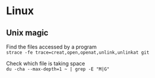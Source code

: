 # Linux

## Unix magic

Find the files accessed by a program   
`strace -fe trace=creat,open,openat,unlink,unlinkat git`

Check which file is taking space   
`du -cha --max-depth=1 ~ | grep -E "M|G"`

